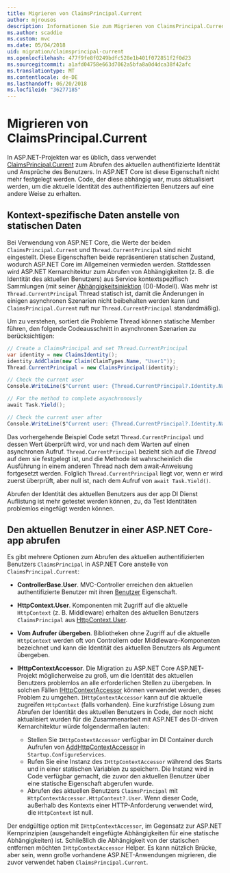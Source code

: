 ```yaml
---
title: Migrieren von ClaimsPrincipal.Current
author: mjrousos
description: Informationen Sie zum Migrieren von ClaimsPrincipal.Current zum Abrufen des aktuellen authentifizierten Benutzers Identität und Ansprüche in ASP.NET Core.
ms.author: scaddie
ms.custom: mvc
ms.date: 05/04/2018
uid: migration/claimsprincipal-current
ms.openlocfilehash: 477f9fe8f0249bdfc528e1b401f072851f2f0d23
ms.sourcegitcommit: a1afd04758e663d7062a5bfa8a0d4dca38f42afc
ms.translationtype: MT
ms.contentlocale: de-DE
ms.lasthandoff: 06/20/2018
ms.locfileid: "36277185"
---
```

# <a name="migrate-from-claimsprincipalcurrent"></a>Migrieren von ClaimsPrincipal.Current

In ASP.NET-Projekten war es üblich, dass verwendet [ClaimsPrincipal.Current](/dotnet/api/system.security.claims.claimsprincipal.current) zum Abrufen des aktuellen authentifizierte Identität und Ansprüche des Benutzers. In ASP.NET Core ist diese Eigenschaft nicht mehr festgelegt werden. Code, der diese abhängig war, muss aktualisiert werden, um die aktuelle Identität des authentifizierten Benutzers auf eine andere Weise zu erhalten.

## <a name="context-specific-data-instead-of-static-data"></a>Kontext-spezifische Daten anstelle von statischen Daten

Bei Verwendung von ASP.NET Core, die Werte der beiden `ClaimsPrincipal.Current` und `Thread.CurrentPrincipal` sind nicht eingestellt. Diese Eigenschaften beide repräsentieren statischen Zustand, wodurch ASP.NET Core im Allgemeinen vermieden werden. Stattdessen wird ASP.NET Kernarchitektur zum Abrufen von Abhängigkeiten (z. B. die Identität des aktuellen Benutzers) aus Service kontextspezifisch Sammlungen (mit seiner [Abhängigkeitsinjektion](xref:fundamentals/dependency-injection) (DI)-Modell). Was mehr ist `Thread.CurrentPrincipal` Thread statisch ist, damit die Änderungen in einigen asynchronen Szenarien nicht beibehalten werden kann (und `ClaimsPrincipal.Current` ruft nur `Thread.CurrentPrincipal` standardmäßig).

Um zu verstehen, sortiert die Probleme Thread können statische Member führen, den folgende Codeausschnitt in asynchronen Szenarien zu berücksichtigen:

```csharp
// Create a ClaimsPrincipal and set Thread.CurrentPrincipal
var identity = new ClaimsIdentity();
identity.AddClaim(new Claim(ClaimTypes.Name, "User1"));
Thread.CurrentPrincipal = new ClaimsPrincipal(identity);

// Check the current user
Console.WriteLine($"Current user: {Thread.CurrentPrincipal?.Identity.Name}");

// For the method to complete asynchronously
await Task.Yield();

// Check the current user after
Console.WriteLine($"Current user: {Thread.CurrentPrincipal?.Identity.Name}");
```

Das vorhergehende Beispiel Code setzt `Thread.CurrentPrincipal` und dessen Wert überprüft wird, vor und nach dem Warten auf einen asynchronen Aufruf. `Thread.CurrentPrincipal` bezieht sich auf die *Thread* auf dem sie festgelegt ist, und die Methode ist wahrscheinlich die Ausführung in einem anderen Thread nach dem await-Anweisung fortgesetzt werden. Folglich `Thread.CurrentPrincipal` liegt vor, wenn er wird zuerst überprüft, aber null ist, nach dem Aufruf von `await Task.Yield()`.

Abrufen der Identität des aktuellen Benutzers aus der app DI Dienst Auflistung ist mehr getestet werden können, zu, da Test Identitäten problemlos eingefügt werden können.

## <a name="retrieve-the-current-user-in-an-aspnet-core-app"></a>Den aktuellen Benutzer in einer ASP.NET Core-app abrufen

Es gibt mehrere Optionen zum Abrufen des aktuellen authentifizierten Benutzers `ClaimsPrincipal` in ASP.NET Core anstelle von `ClaimsPrincipal.Current`:

* **ControllerBase.User**. MVC-Controller erreichen den aktuellen authentifizierte Benutzer mit ihren [Benutzer](/dotnet/api/microsoft.aspnetcore.mvc.controllerbase.user) Eigenschaft.
* **HttpContext.User**. Komponenten mit Zugriff auf die aktuelle `HttpContext` (z. B. Middleware) erhalten des aktuellen Benutzers `ClaimsPrincipal` aus [HttpContext.User](/dotnet/api/microsoft.aspnetcore.http.httpcontext.user).
* **Vom Aufrufer übergeben**. Bibliotheken ohne Zugriff auf die aktuelle `HttpContext` werden oft von Controllern oder Middleware-Komponenten bezeichnet und kann die Identität des aktuellen Benutzers als Argument übergeben.
* **IHttpContextAccessor**. Die Migration zu ASP.NET Core ASP.NET-Projekt möglicherweise zu groß, um die Identität des aktuellen Benutzers problemlos an alle erforderlichen Stellen zu übergeben. In solchen Fällen [IHttpContextAccessor](/dotnet/api/microsoft.aspnetcore.http.ihttpcontextaccessor) können verwendet werden, dieses Problem zu umgehen. `IHttpContextAccessor` kann auf die aktuelle zugreifen `HttpContext` (falls vorhanden). Eine kurzfristige Lösung zum Abrufen der Identität des aktuellen Benutzers in Code, der noch nicht aktualisiert wurden für die Zusammenarbeit mit ASP.NET des DI-driven Kernarchitektur würde folgendermaßen lauten:

  * Stellen Sie `IHttpContextAccessor` verfügbar im DI Container durch Aufrufen von [AddHttpContextAccessor](https://github.com/aspnet/Hosting/issues/793) in `Startup.ConfigureServices`.
  * Rufen Sie eine Instanz des `IHttpContextAccessor` während des Starts und in einer statischen Variablen zu speichern. Die Instanz wird in Code verfügbar gemacht, die zuvor den aktuellen Benutzer über eine statische Eigenschaft abgerufen wurde.
  * Abrufen des aktuellen Benutzers `ClaimsPrincipal` mit `HttpContextAccessor.HttpContext?.User`. Wenn dieser Code, außerhalb des Kontexts einer HTTP-Anforderung verwendet wird, die `HttpContext` ist null.

Der endgültige option mit `IHttpContextAccessor`, im Gegensatz zur ASP.NET Kernprinzipien (ausgehandelt eingefügte Abhängigkeiten für eine statische Abhängigkeiten) ist. Schließlich die Abhängigkeit von der statischen entfernen möchten `IHttpContextAccessor` Helper. Es kann nützlich Brücke, aber sein, wenn große vorhandene ASP.NET-Anwendungen migrieren, die zuvor verwendet haben `ClaimsPrincipal.Current`.
